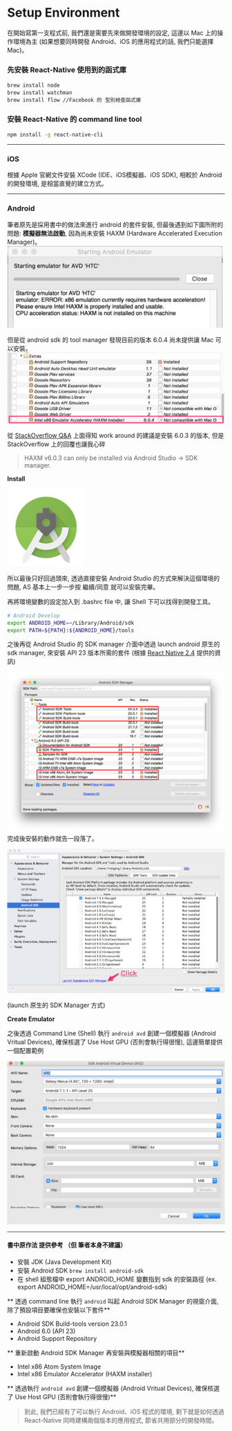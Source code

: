 # Setup Environment
在開始寫第一支程式前, 我們還是需要先來做開發環境的設定, 這邊以 Mac 上的操作環境為主 (如果想要同時開發 Android、iOS 的應用程式的話, 我們只能選擇 Mac)。

### 先安裝 React-Native 使用到的函式庫
``` bash
brew install node
brew install watchman
brew install flow //Facebook 的 型別檢查函式庫
```

### 安裝 React-Native 的 command line tool
``` bash
npm install -g react-native-cli
```

***
### iOS
根據 Apple 官網文件安裝 XCode (IDE、iOS模擬器、iOS SDK), 相較於 Android 的開發環境, 是相當直覺的建立方式。

***
### Android
筆者原先是採用書中的做法來進行 android 的套件安裝, 但最後遇到如下圖所附的問題: **模擬器無法啟動**, 因為尚未安裝 HAXM (Hardware Accelerated Execution Manager)。
![](StartEmulatorFail.jpg)

但是從 android sdk 的 tool manager 發現目前的版本 6.0.4 尚未提供讓 Mac 可以安裝。
![](InstallFail.jpg)

從 [StackOverflow Q&A](http://stackoverflow.com/questions/39739984/intel-haxm-6-0-4-not-compatible-with-macos) 上面得知 work around 的建議是安裝 6.0.3 的版本, 但是 StackOverflow 上的回覆也讓我心碎

> HAXM v6.0.3 can only be installed via Android Studio -> SDK manager.

**Install**

![](AndroidStudio.jpg)

所以最後只好回過頭來, 透過直接安裝 Android Studio 的方式來解決這個環境的問題, AS 基本上一步一步按 繼續/同意 就可以安裝完畢。

再將環境變數的設定加入到 .bashrc file 中, 讓 Shell 下可以找得到開發工具。
```bash
# Android Develop
export ANDROID_HOME=~/Library/Android/sdk
export PATH=${PATH}:${ANDROID_HOME}/tools
```

之後再從 Android Studio 的 SDK manager 介面中透過 launch android 原生的 sdk manager, 來安裝 API 23 版本所需的套件 (根據 [React Native 2.4](https://facebook.github.io/react-native/releases/0.24/docs/android-setup.html) 提供的資訊)

![](AndroidSDK.png)
完成後安裝的動作就告一段落了。

![](SDKmanager.jpg)

(launch 原生的 SDK Manager 方式)

**Create Emulator**

之後透過 Command Line (Shell) 執行 `android avd` 創建一個模擬器 (Android Vritual Devices), 確保核選了 Use Host GPU (否則會執行得很慢), 這邊簡單提供一個配置範例

![](CreateAVD.jpg)

***
#### 書中原作法 提供參考 （但 筆者本身不建議）
* 安裝 JDK (Java Development Kit)
* 安裝 Android SDK `brew install android-sdk`
* 在 shell 組態檔中 export ANDROID_HOME 變數指到 sdk 的安裝路徑 (ex. export ANDROID_HOME=/usr/local/opt/android-sdk)

** 透過 command line 執行 `android` 叫起 Android SDK Manager 的視窗介面, 除了預設項目要確保也安裝以下套件**

* Android SDK Build-tools version 23.0.1
* Android 6.0 (API 23)
* Android Support Repository

** 重新啟動 Android SDK Manager 再安裝與模擬器相關的項目**

* Intel x86 Atom System Image
* Intel x86 Emulator Accelerator (HAXM installer)

** 透過執行 `android avd` 創建一個模擬器 (Android Vritual Devices), 確保核選了 Use Host GPU (否則會執行得很慢)**

> 到此, 我們已經有了可以執行 Android、iOS 程式的環境, 剩下就是如何透過 React-Native 同時建構兩個版本的應用程式, 節省共用部分的開發時間。